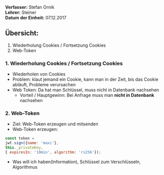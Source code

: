 **Verfasser:** Stefan Ornik   
**Lehrer:** Steiner   
**Datum der Einheit:** 07.12.2017
   
## Übersicht: 

1. Wiederholung Cookies / Fortsetzung Cookies
2. Web-Token

### 1. Wiederholung Cookies / Fortsetzung Cookies
- Wiederholen von Cookies
- Problem: klaut jemand ein Cookie, kann man in der Zeit, bis das Cookie abläuft, Probleme verursachen
- Web Token: Da hat man Schlüssel, muss nicht in Datenbank nachsehen
  - Vorteil / Hauptgewinn: Bei Anfrage muss man **nicht in Datenbank** nachsehen

### 2. Web-Token
- Ziel: Web-Token erzeugen und mitsenden
- Web-Token erzeugen:
```javascript
const token = 
jwt.sign({name: 'maxi'}, 
this._privateKey,
{ expiresIn: '10min', algorithm: 'rs256'});
```
- Was will ich haben(Information), Schlüssel zum Verschlüsseln, Algorithmus
